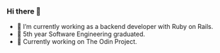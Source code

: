 ### Hi there 👋

- 🔭 I’m currently working as a backend developer with Ruby on Rails.
- 📕 5th year Software Engineering graduated.
- 🌱 Currently working on The Odin Project.
